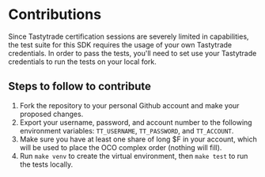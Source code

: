 # Contributions

Since Tastytrade certification sessions are severely limited in capabilities, the test suite for this SDK requires the usage of your own Tastytrade credentials. In order to pass the tests, you'll need to set use your Tastytrade credentials to run the tests on your local fork.

## Steps to follow to contribute

1. Fork the repository to your personal Github account and make your proposed changes.
2. Export your username, password, and account number to the following environment variables: `TT_USERNAME`, `TT_PASSWORD`, and `TT_ACCOUNT`.
3. Make sure you have at least one share of long $F in your account, which will be used to place the OCO complex order (nothing will fill).
4. Run `make venv` to create the virtual environment, then `make test` to run the tests locally.
